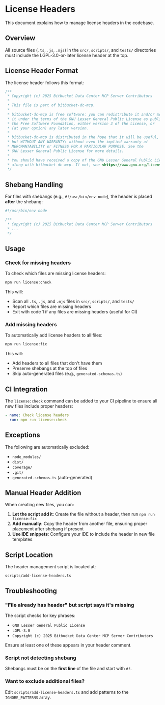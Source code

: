 # License Headers

This document explains how to manage license headers in the codebase.

## Overview

All source files (`.ts`, `.js`, `.mjs`) in the `src/`, `scripts/`, and `tests/` directories must include the LGPL-3.0-or-later license header at the top.

## License Header Format

The license header follows this format:

```typescript
/**
 * Copyright (c) 2025 Bitbucket Data Center MCP Server Contributors
 *
 * This file is part of bitbucket-dc-mcp.
 *
 * bitbucket-dc-mcp is free software: you can redistribute it and/or modify
 * it under the terms of the GNU Lesser General Public License as published by
 * the Free Software Foundation, either version 3 of the License, or
 * (at your option) any later version.
 *
 * bitbucket-dc-mcp is distributed in the hope that it will be useful,
 * but WITHOUT ANY WARRANTY; without even the implied warranty of
 * MERCHANTABILITY or FITNESS FOR A PARTICULAR PURPOSE. See the
 * GNU Lesser General Public License for more details.
 *
 * You should have received a copy of the GNU Lesser General Public License
 * along with bitbucket-dc-mcp. If not, see <https://www.gnu.org/licenses/>.
 */
```

## Shebang Handling

For files with shebangs (e.g., `#!/usr/bin/env node`), the header is placed **after** the shebang:

```typescript
#!/usr/bin/env node

/**
 * Copyright (c) 2025 Bitbucket Data Center MCP Server Contributors
 * ...
 */
```

## Usage

### Check for missing headers

To check which files are missing license headers:

```bash
npm run license:check
```

This will:
- Scan all `.ts`, `.js`, and `.mjs` files in `src/`, `scripts/`, and `tests/`
- Report which files are missing headers
- Exit with code 1 if any files are missing headers (useful for CI)

### Add missing headers

To automatically add license headers to all files:

```bash
npm run license:fix
```

This will:
- Add headers to all files that don't have them
- Preserve shebangs at the top of files
- Skip auto-generated files (e.g., `generated-schemas.ts`)

## CI Integration

The `license:check` command can be added to your CI pipeline to ensure all new files include proper headers:

```yaml
- name: Check license headers
  run: npm run license:check
```

## Exceptions

The following are automatically excluded:
- `node_modules/`
- `dist/`
- `coverage/`
- `.git/`
- `generated-schemas.ts` (auto-generated)

## Manual Header Addition

When creating new files, you can:

1. **Let the script add it**: Create the file without a header, then run `npm run license:fix`
2. **Add manually**: Copy the header from another file, ensuring proper placement after shebang if present
3. **Use IDE snippets**: Configure your IDE to include the header in new file templates

## Script Location

The header management script is located at:
```
scripts/add-license-headers.ts
```

## Troubleshooting

### "File already has header" but script says it's missing

The script checks for key phrases:
- `GNU Lesser General Public License`
- `LGPL-3.0`
- `Copyright (c) 2025 Bitbucket Data Center MCP Server Contributors`

Ensure at least one of these appears in your header comment.

### Script not detecting shebang

Shebangs must be on the **first line** of the file and start with `#!`.

### Want to exclude additional files?

Edit `scripts/add-license-headers.ts` and add patterns to the `IGNORE_PATTERNS` array.

